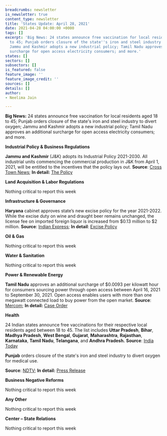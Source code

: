 ```yaml
---
breadcrumbs: newsletter
is_newsletter: true
content_type: newsletter
title: 'States Update: April 28, 2021'
date: 2021-04-28 04:00:00 +0000
tags: []
excerpt: 'Big News: 24 states announce free vaccination for local residents aged 18
  to 45; Punjab orders closure of the state''s iron and steel industry to divert oxygen;
  Jammu and Kashmir adopts a new industrial policy; Tamil Nadu approves an additional
  surcharge for open access electricity consumers; and more.'
states: []
sectors: []
subsectors: []
is_featured: false
feature_image: ''
feature_image_credit: ''
sources: []
details: []
author:
- Neelima Jain

---
```

**Big News:** 24 states announce free vaccination for local residents aged 18 to 45; Punjab orders closure of the state's iron and steel industry to divert oxygen; Jammu and Kashmir adopts a new industrial policy; Tamil Nadu approves an additional surcharge for open access electricity consumers; and more.

**Industrial Policy & Business Regulations**

**Jammu and Kashmir** (J&K) adopts its Industrial Policy 2021-2030. All industrial units commencing the commercial production in J&K from April 1, 2021, will be entitled to the incentives that the policy lays out. **Source**: [Cross Town News](https://www.crosstownnews.in/post/63096/no-stamp-duty-no-court-fee-for-corporates-to-invest-in-jak-.html); **In detail:** [The Policy](http://jkindustriescommerce.nic.in/Orders%202021/117%20IND%20OF%202021.pdf)

**Land Acquisition & Labor Regulations**

Nothing critical to report this week

**Infrastructure & Governance**

**Haryana** cabinet approves state’s new excise policy for the year 2021-2022. While the excise duty on wine and draught beer remains unchanged, the license fee on imported foreign liquor is increased from $0.13 million to $2 million. **Source**: [Indian Express](https://indianexpress.com/article/cities/chandigarh/haryana-cabinet-approves-new-excise-policy-removes-covid-cess-7285721/); **In detail**: [Excise Policy](https://haryanatax.gov.in/HEX/DownloadPDF?formName=/ExcisePolicy2021_22/Excise_Policy_2021_22_001.pdf)

**Oil & Gas**

Nothing critical to report this week

**Water & Sanitation**

Nothing critical to report this week

**Power & Renewable Energy**

**Tamil Nadu** approves an additional surcharge of $0.0093 per kilowatt hour for consumers sourcing power through open access between April 16, 2021 to September 30, 2021. Open access enables users with more than one megawatt connected load to buy power from the open market. **Source**: [Mercom](https://mercomindia.com/open-access-consumers-in-tamil-nadu-to-pay-additional-surcharge-of-%E2%82%B90-70-kwh/); **In detail:** [Case Order](http://www.tnerc.gov.in/orders/commn%20order/2021/TANGEDCO-MP18of2020.pdf)

**Health**

24 Indian states announce free vaccinations for their respective local residents aged between 18 to 45. The list includes **Uttar Pradesh**, **Bihar**, **Madhya Pradesh**, **West Bengal**, **Gujarat**, **Maharashtra**, **Rajasthan**, **Karnataka**, **Tamil Nadu**, **Telangana**, and **Andhra Pradesh.** **Source**: [India Today](https://www.indiatoday.in/coronavirus-outbreak/vaccine-updates/story/full-list-of-states-providing-free-covid-19-vaccine-from-may-1-1795067-2021-04-26)

**Punjab** orders closure of the state's iron and steel industry to divert oxygen for medical use.

**Source**: [NDTV](https://www.ndtv.com/india-news/punjab-government-shuts-iron-steel-industries-to-divert-oxygen-for-medical-use-2421261); **In detail:** [Press Release](http://www.diprpunjab.gov.in/?q=content/punjab-cm-orders-shutdown-industrial-operations-iron-steel-plants-divert-o2-medical-use)

**Business Negative Reforms**

Nothing critical to report this week

**Any Other**

Nothing critical to report this week

**Center – State Relations**

Nothing critical to report this week
